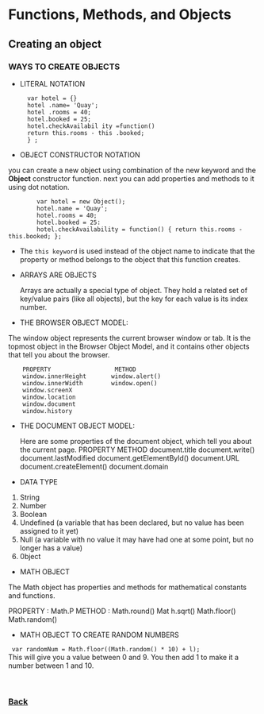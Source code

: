 # Functions, Methods, and Objects

## Creating an object 

### WAYS TO CREATE OBJECTS

* LITERAL NOTATION

        var hotel = {}
        hotel .name= 'Quay';
        hotel .rooms = 40;
        hotel.booked = 25;
        hotel.checkAvailabil ity =function()
        return this.rooms - this .booked;
        } ; 

* OBJECT CONSTRUCTOR NOTATION 

you can create a new object using combination of the new keyword and the **Object** constructor function.
next you can add properties and methods to it using dot notation.

            var hotel = new Object(); 
            hotel.name = 'Quay'; 
            hotel.rooms = 40; 
            hotel.booked = 25: 
            hotel.checkAvailability = function() { return this.rooms - this.booked; };



* The `this keyword` is used instead of the object name to indicate that the property or method belongs to the object that this function creates. 

* ARRAYS ARE OBJECTS 

   Arrays are actually a special type of object. They hold a related set of key/value pairs (like all objects), but the key for each value is its index number.  

* THE BROWSER OBJECT MODEL:

The window object represents the current browser window or tab. It is the topmost object in the Browser Object Model, and it contains other objects that tell you about the browser.

        PROPERTY                  METHOD 
        window.innerHeight       window.alert() 
        window.innerWidth        window.open()
        window.screenX
        window.location
        window.document
        window.history

* THE DOCUMENT OBJECT MODEL:

   Here are some properties of the document object, which tell you about the current page. 
            PROPERTY                   METHOD
            document.title             document.write() 
            document.lastModified      document.getElementByld() 
            document.URL               document.createElement()
            document.domain 

* DATA TYPE  
1. String
2. Number
3. Boolean
4. Undefined (a variable that has been declared, but no value has been assigned to it yet)
5. Null (a variable with no value it may have had one at some point, but no longer has a value)
6. 0bject

* MATH OBJECT 

The Math object has properties and methods for mathematical constants and functions. 

PROPERTY : Math.P
METHOD   : Math.round() 
           Mat h.sqrt()
           Math.floor()
           Math.random() 

* MATH OBJECT TO CREATE RANDOM NUMBERS 

` var randomNum = Math.floor((Math.random() * 10) + l);` <br>
   This will give you a value between 0 and 9. You then add 1 to make it a number between 1 and 10.  

   <br>

### [Back](https://raghadmustafa96.github.io/reading-notes/README-7)
